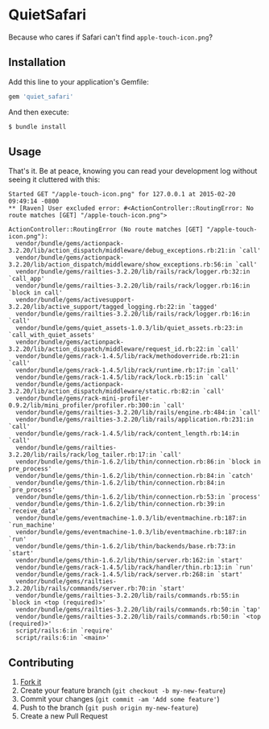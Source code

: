 # QuietSafari

Because who cares if Safari can't find `apple-touch-icon.png`?

## Installation

Add this line to your application's Gemfile:

```ruby
gem 'quiet_safari'
```

And then execute:

```ruby
$ bundle install
```

## Usage

That's it. Be at peace, knowing you can read your development log without seeing it cluttered with this:

```
Started GET "/apple-touch-icon.png" for 127.0.0.1 at 2015-02-20 09:49:14 -0800
** [Raven] User excluded error: #<ActionController::RoutingError: No route matches [GET] "/apple-touch-icon.png">

ActionController::RoutingError (No route matches [GET] "/apple-touch-icon.png"):
  vendor/bundle/gems/actionpack-3.2.20/lib/action_dispatch/middleware/debug_exceptions.rb:21:in `call'
  vendor/bundle/gems/actionpack-3.2.20/lib/action_dispatch/middleware/show_exceptions.rb:56:in `call'
  vendor/bundle/gems/railties-3.2.20/lib/rails/rack/logger.rb:32:in `call_app'
  vendor/bundle/gems/railties-3.2.20/lib/rails/rack/logger.rb:16:in `block in call'
  vendor/bundle/gems/activesupport-3.2.20/lib/active_support/tagged_logging.rb:22:in `tagged'
  vendor/bundle/gems/railties-3.2.20/lib/rails/rack/logger.rb:16:in `call'
  vendor/bundle/gems/quiet_assets-1.0.3/lib/quiet_assets.rb:23:in `call_with_quiet_assets'
  vendor/bundle/gems/actionpack-3.2.20/lib/action_dispatch/middleware/request_id.rb:22:in `call'
  vendor/bundle/gems/rack-1.4.5/lib/rack/methodoverride.rb:21:in `call'
  vendor/bundle/gems/rack-1.4.5/lib/rack/runtime.rb:17:in `call'
  vendor/bundle/gems/rack-1.4.5/lib/rack/lock.rb:15:in `call'
  vendor/bundle/gems/actionpack-3.2.20/lib/action_dispatch/middleware/static.rb:82:in `call'
  vendor/bundle/gems/rack-mini-profiler-0.9.2/lib/mini_profiler/profiler.rb:300:in `call'
  vendor/bundle/gems/railties-3.2.20/lib/rails/engine.rb:484:in `call'
  vendor/bundle/gems/railties-3.2.20/lib/rails/application.rb:231:in `call'
  vendor/bundle/gems/rack-1.4.5/lib/rack/content_length.rb:14:in `call'
  vendor/bundle/gems/railties-3.2.20/lib/rails/rack/log_tailer.rb:17:in `call'
  vendor/bundle/gems/thin-1.6.2/lib/thin/connection.rb:86:in `block in pre_process'
  vendor/bundle/gems/thin-1.6.2/lib/thin/connection.rb:84:in `catch'
  vendor/bundle/gems/thin-1.6.2/lib/thin/connection.rb:84:in `pre_process'
  vendor/bundle/gems/thin-1.6.2/lib/thin/connection.rb:53:in `process'
  vendor/bundle/gems/thin-1.6.2/lib/thin/connection.rb:39:in `receive_data'
  vendor/bundle/gems/eventmachine-1.0.3/lib/eventmachine.rb:187:in `run_machine'
  vendor/bundle/gems/eventmachine-1.0.3/lib/eventmachine.rb:187:in `run'
  vendor/bundle/gems/thin-1.6.2/lib/thin/backends/base.rb:73:in `start'
  vendor/bundle/gems/thin-1.6.2/lib/thin/server.rb:162:in `start'
  vendor/bundle/gems/rack-1.4.5/lib/rack/handler/thin.rb:13:in `run'
  vendor/bundle/gems/rack-1.4.5/lib/rack/server.rb:268:in `start'
  vendor/bundle/gems/railties-3.2.20/lib/rails/commands/server.rb:70:in `start'
  vendor/bundle/gems/railties-3.2.20/lib/rails/commands.rb:55:in `block in <top (required)>'
  vendor/bundle/gems/railties-3.2.20/lib/rails/commands.rb:50:in `tap'
  vendor/bundle/gems/railties-3.2.20/lib/rails/commands.rb:50:in `<top (required)>'
  script/rails:6:in `require'
  script/rails:6:in `<main>'

```

## Contributing

1. [Fork it](https://github.com/davidcelis/quiet_safari/fork)
2. Create your feature branch (`git checkout -b my-new-feature`)
3. Commit your changes (`git commit -am 'Add some feature'`)
4. Push to the branch (`git push origin my-new-feature`)
5. Create a new Pull Request
